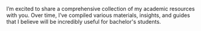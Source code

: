 I’m excited to share a comprehensive collection of my academic resources with you. Over time, I’ve compiled various materials, insights, and guides that I believe will be incredibly useful for bachelor's students.

